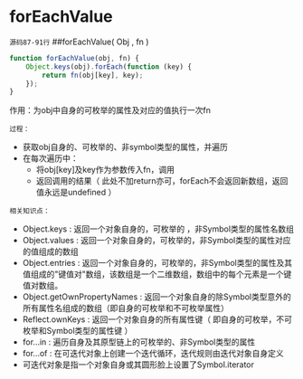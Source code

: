 # forEachValue
`源码87-91行`
##forEachValue( Obj , fn )
```js
function forEachValue(obj, fn) {
    Object.keys(obj).forEach(function (key) {
        return fn(obj[key], key);
    });
}
```

作用：为obj中自身的可枚举的属性及对应的值执行一次fn

`过程：`

* 获取obj自身的、可枚举的、非symbol类型的属性，并遍历
* 在每次遍历中：
	* 将obj[key]及key作为参数传入fn，调用
	* 返回调用的结果（ 此处不加return亦可，forEach不会返回新数组，返回值永远是undefined ）

`相关知识点：`

* Object.keys : 返回一个对象自身的，可枚举的 ，非Symbol类型的属性名数组
* Object.values : 返回一个对象自身的，可枚举的，非Symbol类型的属性对应的值组成的数组
* Object.entries : 返回一个对象自身的，可枚举的，非Symbol类型的属性及其值组成的"键值对"数组，该数组是一个二维数组，数组中的每个元素是一个键值对数组。
* Object.getOwnPropertyNames : 返回一个对象自身的除Symbol类型意外的所有属性名组成的数组（即自身的可枚举和不可枚举属性）
* Reflect.ownKeys : 返回一个对象自身的所有属性键（ 即自身的可枚举，不可枚举和Symbol类型的属性键 ）
* for...in : 遍历自身及其原型链上的可枚举的、非Symbol类型的属性
* for...of : 在可迭代对象上创建一个迭代循环，迭代规则由迭代对象自身定义
* 可迭代对象是指一个对象自身或其圆形脸上设置了Symbol.iterator






